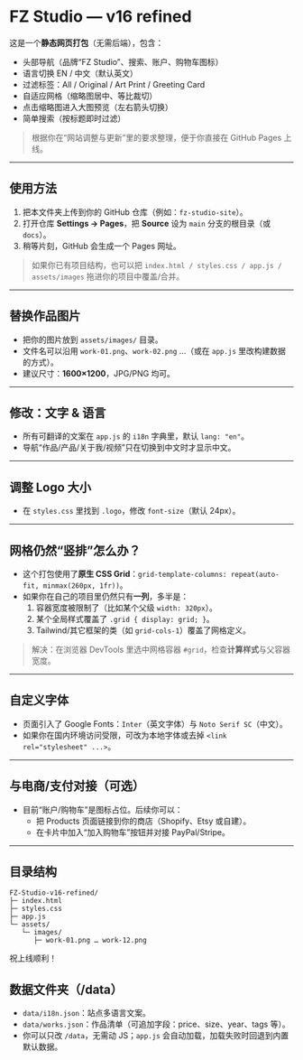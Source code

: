 # FZ Studio — v16 refined

这是一个**静态网页打包**（无需后端），包含：

- 头部导航（品牌“FZ Studio”、搜索、账户、购物车图标）
- 语言切换 EN / 中文（默认英文）
- 过滤标签：All / Original / Art Print / Greeting Card
- 自适应网格（缩略图居中、等比裁切）
- 点击缩略图进入大图预览（左右箭头切换）
- 简单搜索（按标题即时过滤）

> 根据你在“网站调整与更新”里的要求整理，便于你直接在 GitHub Pages 上线。

---

## 使用方法

1. 把本文件夹上传到你的 GitHub 仓库（例如：`fz-studio-site`）。
2. 打开仓库 **Settings → Pages**，把 **Source** 设为 `main` 分支的根目录（或 `docs`）。
3. 稍等片刻，GitHub 会生成一个 Pages 网址。

> 如果你已有项目结构，也可以把 `index.html / styles.css / app.js / assets/images` 拖进你的项目中覆盖/合并。

---

## 替换作品图片

- 把你的图片放到 `assets/images/` 目录。
- 文件名可以沿用 `work-01.png`、`work-02.png` …（或在 `app.js` 里改构建数据的方式）。
- 建议尺寸：**1600×1200**，JPG/PNG 均可。

---

## 修改：文字 & 语言

- 所有可翻译的文案在 `app.js` 的 `i18n` 字典里，默认 `lang: "en"`。
- 导航“作品/产品/关于我/视频”只在切换到中文时才显示中文。

---

## 调整 Logo 大小

- 在 `styles.css` 里找到 `.logo`，修改 `font-size`（默认 24px）。

---

## 网格仍然“竖排”怎么办？

- 这个打包使用了**原生 CSS Grid**：`grid-template-columns: repeat(auto-fit, minmax(260px, 1fr))`。
- 如果你在自己的项目里仍然只有**一列**，多半是：
  1) 容器宽度被限制了（比如某个父级 `width: 320px`）。
  2) 某个全局样式覆盖了 `.grid { display: grid; }`。
  3) Tailwind/其它框架的类（如 `grid-cols-1`）覆盖了网格定义。

> 解决：在浏览器 DevTools 里选中网格容器 `#grid`，检查**计算样式**与父容器宽度。

---

## 自定义字体

- 页面引入了 Google Fonts：`Inter`（英文字体）与 `Noto Serif SC`（中文）。
- 如果你在国内环境访问受限，可改为本地字体或去掉 `<link rel="stylesheet" ...>`。

---

## 与电商/支付对接（可选）

- 目前“账户/购物车”是图标占位。后续你可以：
  - 把 Products 页面链接到你的商店（Shopify、Etsy 或自建）。
  - 在卡片中加入“加入购物车”按钮并对接 PayPal/Stripe。

---

## 目录结构

```
FZ-Studio-v16-refined/
├─ index.html
├─ styles.css
├─ app.js
└─ assets/
   └─ images/
      ├─ work-01.png … work-12.png
```

祝上线顺利！


## 数据文件夹（/data）
- `data/i18n.json`：站点多语言文案。
- `data/works.json`：作品清单（可追加字段：price、size、year、tags 等）。
- 你可以只改 `/data`，无需动 JS；`app.js` 会自动加载，加载失败时回退到内置默认数据。
